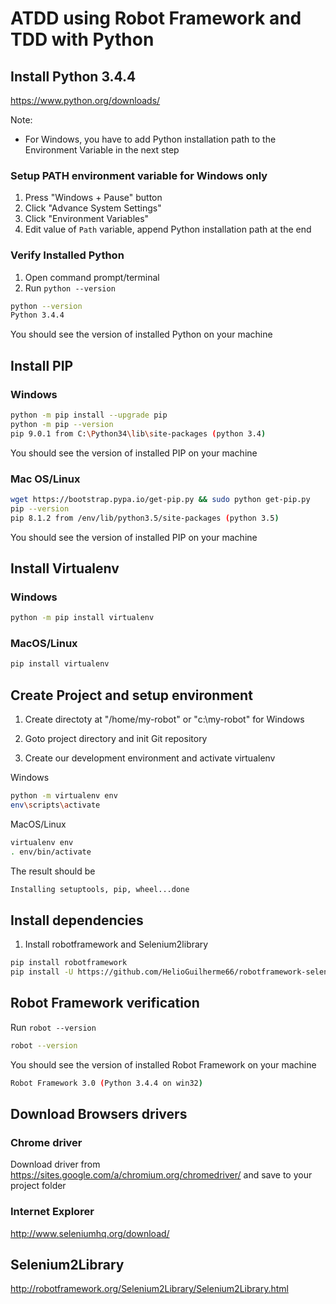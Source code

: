 # ATDD using Robot Framework and TDD with Python

## Install Python 3.4.4
https://www.python.org/downloads/

Note:

- For Windows, you have to add Python installation path to the Environment Variable in the next step

### Setup PATH environment variable for Windows only
1. Press "Windows + Pause" button
2. Click "Advance System Settings"
3. Click "Environment Variables"
4. Edit value of `Path` variable, append Python installation path at the end

### Verify Installed Python
1. Open command prompt/terminal
2. Run `python --version`
```bash
python --version
Python 3.4.4
```
You should see the version of installed Python on your machine

## Install PIP

### Windows
```bash
python -m pip install --upgrade pip
python -m pip --version
pip 9.0.1 from C:\Python34\lib\site-packages (python 3.4)
```
You should see the version of installed PIP on your machine

### Mac OS/Linux
```bash
wget https://bootstrap.pypa.io/get-pip.py && sudo python get-pip.py
pip --version
pip 8.1.2 from /env/lib/python3.5/site-packages (python 3.5)
```
You should see the version of installed PIP on your machine


## Install Virtualenv

### Windows
```bash
python -m pip install virtualenv
```

### MacOS/Linux
```bash
pip install virtualenv
```

## Create Project and setup environment

1. Create directoty at "/home/my-robot" or "c:\my-robot" for Windows

2. Goto project directory and init Git repository

3. Create our development environment and activate virtualenv

Windows
```bash
python -m virtualenv env
env\scripts\activate
```

MacOS/Linux
```bash
virtualenv env
. env/bin/activate
```

The result should be
```bash
Installing setuptools, pip, wheel...done
```


## Install dependencies

1. Install robotframework and Selenium2library
```bash
pip install robotframework
pip install -U https://github.com/HelioGuilherme66/robotframework-selenium2library/archive/v1.8.0b3.tar.gz
```

## Robot Framework verification
Run `robot --version`
```bash
robot --version
```
You should see the version of installed Robot Framework on your machine
```bash
Robot Framework 3.0 (Python 3.4.4 on win32)
```

## Download Browsers drivers
### Chrome driver
Download driver from https://sites.google.com/a/chromium.org/chromedriver/ and save to your project folder
### Internet Explorer
http://www.seleniumhq.org/download/

## Selenium2Library
http://robotframework.org/Selenium2Library/Selenium2Library.html
